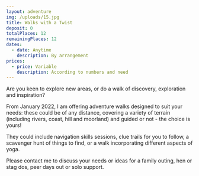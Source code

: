 ```yaml
---
layout: adventure
img: /uploads/15.jpg
title: Walks with a Twist
deposit: 0
totalPlaces: 12
remainingPlaces: 12
dates:
  - date: Anytime
    description: By arrangement
prices:
  - price: Variable
    description: According to numbers and need
---
```

Are you keen to explore new areas, or do a walk of discovery, exploration and inspiration?

From January 2022, I am offering adventure walks designed to suit your needs: these could be of any distance, covering a variety of terrain (including rivers, coast, hill and moorland) and guided or not - the choice is yours!

They could include navigation skills sessions, clue trails for you to follow, a scavenger hunt of things to find, or a walk incorporating different aspects of yoga.

Please contact me to discuss your needs or ideas for a family outing, hen or stag dos, peer days out or solo support.